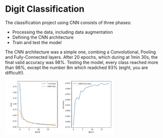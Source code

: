 # Digit Classification

The classification project using CNN consists of three phases:

* Processing the data, including data augmentation
* Defining the CNN architecture
* Train and test the model

The CNN architecture was a simple one, combing a Convolutional, Pooling and Fully-Connected layers. 
After 20 epochs, which during at 1min 30s, the final valid accuracy was 98%. Testing the
model, every class reached more than 98%, except the number 8m which readched 93%
 (eight, you are difficult!).
 
<img src="./img/Figure_1.png" width=70% align="center">
